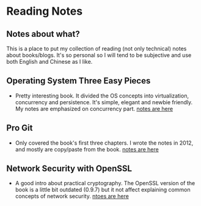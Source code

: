 # Reading Notes


## Notes about what?
This is a place to put my collection of reading (not only technical) notes about books/blogs.
It's so personal so I will tend to be subjective and use both English and Chinese as I like.


## Operating System Three Easy Pieces
+ Pretty interesting book. It divided the OS concepts into virtualization, concurrency
and persistence. It's simple, elegant and newbie friendly. My notes are
emphasized on concurrency part. [notes are here][tep]

## Pro Git
+ Only covered the book's first three chapters. I wrote the notes in 2012, and mostly
are copy/paste from the book. [notes are here][progit]  

## Network Security with OpenSSL
+ A good intro about practical cryptography. The OpenSSL version of the book is
a little bit outdated (0.9.7) but it not affect explaining common concepts of
network security. [ntoes are here][openssl]

[tep]: ./readings/os_three_easy_pieces.md
[progit]: ./readings/pro_git.md
[openssl]: ./readings/openssl.md
